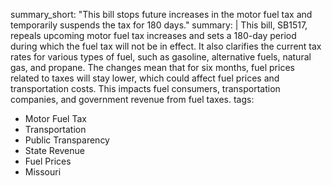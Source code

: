 summary_short: "This bill stops future increases in the motor fuel tax and temporarily suspends the tax for 180 days."
summary: |
  This bill, SB1517, repeals upcoming motor fuel tax increases and sets a 180-day period during which the fuel tax will not be in effect. It also clarifies the current tax rates for various types of fuel, such as gasoline, alternative fuels, natural gas, and propane. The changes mean that for six months, fuel prices related to taxes will stay lower, which could affect fuel prices and transportation costs. This impacts fuel consumers, transportation companies, and government revenue from fuel taxes.
tags:
  - Motor Fuel Tax
  - Transportation
  - Public Transparency
  - State Revenue
  - Fuel Prices
  - Missouri

